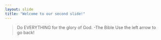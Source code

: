 ```yaml
---
layout: slide
title: "Welcome to our second slide!"
---
```

> Do EVERYTHING for the glory of God.
> -The Bible
Use the left arrow to go back!
